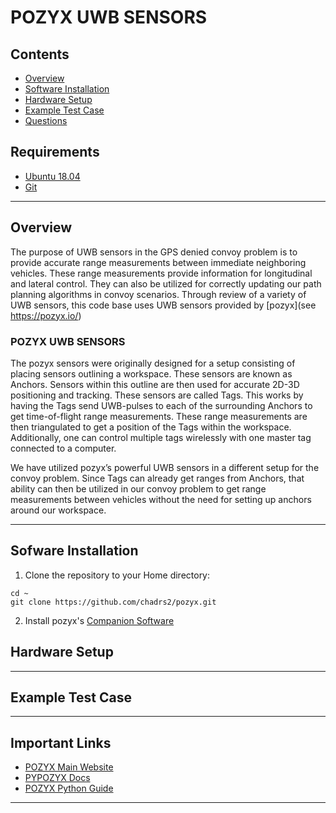 # POZYX UWB SENSORS

## Contents
* [Overview](#set-up-a-base-station-or-personal-computer)
* [Software Installation](#software-installation)
* [Hardware Setup](#faq)
* [Example Test Case](#known-bugs)
* [Questions](#questions)

## Requirements
* [Ubuntu 18.04](https://ubuntu.com/download/desktop)
* [Git](https://git-scm.com/download/linux)

----------

## Overview

The purpose of UWB sensors in the GPS denied convoy problem is to provide accurate range measurements between immediate neighboring vehicles. 
These range measurements provide information for longitudinal and lateral control. 
They can also be utilized for correctly updating our path planning algorithms in convoy scenarios.
Through review of a variety of UWB sensors, this code base uses UWB sensors provided by [pozyx](see https://pozyx.io/)

### POZYX UWB SENSORS
The pozyx sensors were originally designed for a setup consisting of placing sensors outlining a workspace. 
These sensors are known as Anchors. Sensors within this outline are then used for accurate 2D-3D positioning and tracking. 
These sensors are called Tags. This works by having the Tags send UWB-pulses to each of the surrounding Anchors to get time-of-flight range measurements. 
These range measurements are then triangulated to get a position of the Tags within the workspace. 
Additionally, one can control multiple tags wirelessly with one master tag connected to a computer.

We have utilized pozyx’s powerful UWB sensors in a different setup for the convoy problem. 
Since Tags can already get ranges from Anchors, that ability can then be utilized in our convoy problem to get range measurements between vehicles without the need for setting up anchors around our workspace. 

------------

## Sofware Installation

1. Clone the repository to your Home directory:
```
cd ~
git clone https://github.com/chadrs2/pozyx.git
```
2. Install pozyx's [Companion Software](https://pozyx.io/products-and-services/creator-controller)

## Hardware Setup


------------

## Example Test Case


------------

## Important Links
* [POZYX Main Website](https://pozyx.io/)
* [PYPOZYX Docs](https://pypozyx.readthedocs.io/en/develop/)
* [POZYX Python Guide](https://docs.pozyx.io/creator/latest/python)

------------
